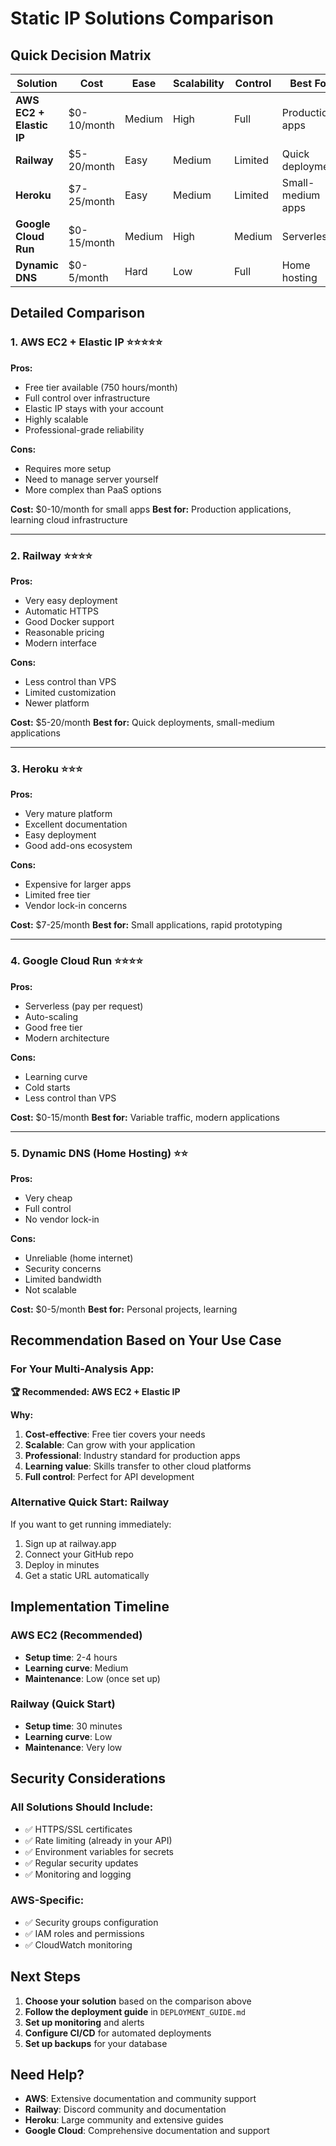 # Static IP Solutions Comparison

## Quick Decision Matrix

| Solution | Cost | Ease | Scalability | Control | Best For |
|----------|------|------|-------------|---------|----------|
| **AWS EC2 + Elastic IP** | $0-10/month | Medium | High | Full | Production apps |
| **Railway** | $5-20/month | Easy | Medium | Limited | Quick deployment |
| **Heroku** | $7-25/month | Easy | Medium | Limited | Small-medium apps |
| **Google Cloud Run** | $0-15/month | Medium | High | Medium | Serverless |
| **Dynamic DNS** | $0-5/month | Hard | Low | Full | Home hosting |

## Detailed Comparison

### 1. AWS EC2 + Elastic IP ⭐⭐⭐⭐⭐

**Pros:**
- Free tier available (750 hours/month)
- Full control over infrastructure
- Elastic IP stays with your account
- Highly scalable
- Professional-grade reliability

**Cons:**
- Requires more setup
- Need to manage server yourself
- More complex than PaaS options

**Cost:** $0-10/month for small apps
**Best for:** Production applications, learning cloud infrastructure

---

### 2. Railway ⭐⭐⭐⭐

**Pros:**
- Very easy deployment
- Automatic HTTPS
- Good Docker support
- Reasonable pricing
- Modern interface

**Cons:**
- Less control than VPS
- Limited customization
- Newer platform

**Cost:** $5-20/month
**Best for:** Quick deployments, small-medium applications

---

### 3. Heroku ⭐⭐⭐

**Pros:**
- Very mature platform
- Excellent documentation
- Easy deployment
- Good add-ons ecosystem

**Cons:**
- Expensive for larger apps
- Limited free tier
- Vendor lock-in concerns

**Cost:** $7-25/month
**Best for:** Small applications, rapid prototyping

---

### 4. Google Cloud Run ⭐⭐⭐⭐

**Pros:**
- Serverless (pay per request)
- Auto-scaling
- Good free tier
- Modern architecture

**Cons:**
- Learning curve
- Cold starts
- Less control than VPS

**Cost:** $0-15/month
**Best for:** Variable traffic, modern applications

---

### 5. Dynamic DNS (Home Hosting) ⭐⭐

**Pros:**
- Very cheap
- Full control
- No vendor lock-in

**Cons:**
- Unreliable (home internet)
- Security concerns
- Limited bandwidth
- Not scalable

**Cost:** $0-5/month
**Best for:** Personal projects, learning

## Recommendation Based on Your Use Case

### For Your Multi-Analysis App:

**🏆 Recommended: AWS EC2 + Elastic IP**

**Why:**
1. **Cost-effective**: Free tier covers your needs
2. **Scalable**: Can grow with your application
3. **Professional**: Industry standard for production apps
4. **Learning value**: Skills transfer to other cloud platforms
5. **Full control**: Perfect for API development

### Alternative Quick Start: Railway

If you want to get running immediately:
1. Sign up at railway.app
2. Connect your GitHub repo
3. Deploy in minutes
4. Get a static URL automatically

## Implementation Timeline

### AWS EC2 (Recommended)
- **Setup time**: 2-4 hours
- **Learning curve**: Medium
- **Maintenance**: Low (once set up)

### Railway (Quick Start)
- **Setup time**: 30 minutes
- **Learning curve**: Low
- **Maintenance**: Very low

## Security Considerations

### All Solutions Should Include:
- ✅ HTTPS/SSL certificates
- ✅ Rate limiting (already in your API)
- ✅ Environment variables for secrets
- ✅ Regular security updates
- ✅ Monitoring and logging

### AWS-Specific:
- ✅ Security groups configuration
- ✅ IAM roles and permissions
- ✅ CloudWatch monitoring

## Next Steps

1. **Choose your solution** based on the comparison above
2. **Follow the deployment guide** in `DEPLOYMENT_GUIDE.md`
3. **Set up monitoring** and alerts
4. **Configure CI/CD** for automated deployments
5. **Set up backups** for your database

## Need Help?

- **AWS**: Extensive documentation and community support
- **Railway**: Discord community and documentation
- **Heroku**: Large community and extensive guides
- **Google Cloud**: Comprehensive documentation and support
